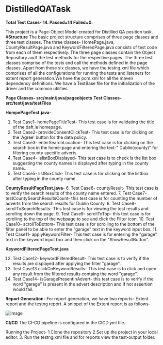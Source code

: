 # DistilledQATask


**Total Test Cases- 14. Passed=14    Failed=0.**


This project is a Page-Object Model created for Distilled QA position task.
#**Structure**
The basic project structure comprises of three page classes and three test classes. The three classes- HomePage.java, CountyResultPage.java and KeywordFilteredPage.java consists of test code from each of them respectively.
The three page classes contain the Object Repository andf the test methods for the respective pages. The three test classes comprise of the tests and call the methods defined in the page classes.
Apart from these six classes, we have the testng.xml file which comprises of all the configurations for running the tests and listeners for extent report generation.We have the pom.xml for all the maven dependency definitions.
We have a TestBase file for the initialization of the driver and the common utilities.

**Page Classes- src/main/java/pageobjects**
**Test Classes- src/test/java/testFiles**

**HompePageTest.java**-
1. Test Case1- homePageTitleTest- This test case is for validating the title of the daft.ie homepage.
2. Test Case2- provideConsentClickTest- This test case is for clicking on the 'Agree' button for the data policy.
3. Test Case3- enterSearchLocation- This test case is for clicking on the search box in the home-page and entering the text-" Dublin(county)" for filtering county specific adverts.
4. Test Case4- islistBoxDisplayed- This test case is to check is the list box suggesting the county names is displayed after typing in the county name..
5. Test Case5- listBoxClick- This test case is for clicking on the listbox after typing in the county name.

**CountyResultPageTest.java**-
6. Test Case6- countyResult- This test case is to verify the search results of the county name entered.
7. Test Case7- testCountySearchResultsCount- this test case is for counting the number of adverts from the search results for Dublin County.
8. Test Case8- scrollToSearchResults- This test case is for viewing the test results and scrolling down the page.
9. Test Case9- scrollToTop- this test case is for scrolling to the top of the webpage to see and click the Filter icon.
10. Test Case10- scrollToBottom- This test case is for scrolling to the bottom of the filter panel to be able to enter the "garage" text in the keyword input box.
11. Test Case11- applyKeywordFilter- This test case is for entering the "garage" text in the keyword input box and then click on the "ShowResultButton".

**KeywordFilteredPageTest.java**

12. Test Case12- keywordFilteredResult- This test case is to verify if the results are displayed after applying the filter "garage".
13. Test Case13 clickOnKeywordResults- This test case is to click and open any result from the filtered results containg the word "garage".
14. Test Case14- isGaragePresentInAdvert- this test case is to verify if the word "garage" is present in the advert description and if not assertion would fail.

**Report Generation**-
For report generation, we have two reports- Extent report and the testng report. A snippet of the Extent report is as follows-

![image](https://github.com/ankit0509-tech/DistilledQATask/assets/85782356/445993d7-ab8f-4a57-84ca-b7188af01dff)


**CI/CD**
The CI-CD pipeline is configured in the CICD.yml file.

Running the Project-
1.Clone the repository
2.Set up the project in your local editor.
3. Run the testng.xml file and for reports view the test-output folder.
